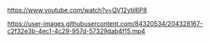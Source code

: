 https://www.youtube.com/watch?v=QV12ytil6P8

https://user-images.githubusercontent.com/84320534/204328167-c2f32e3b-4ec1-4c29-957d-57329dab4f15.mp4

